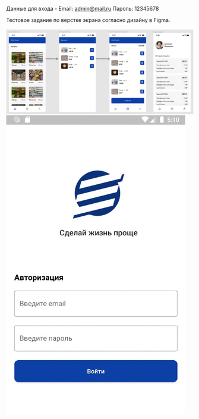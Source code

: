 Данные для входа - Email: admin@mail.ru
Пароль: 12345678
<br>

Тестовое задание по верстке экрана согласно дизайну в Figma.
<br>
<br>
![alt text](https://github.com/dkkairov/shop/blob/main/github/shop.png?raw=true)
<br>
![alt text](https://github.com/dkkairov/shop/blob/main/github/shop.gif?raw=true)
